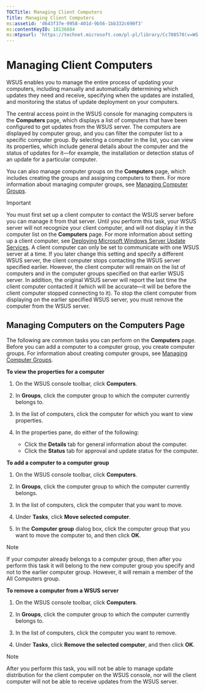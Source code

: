 ```yaml
---
TOCTitle: Managing Client Computers
Title: Managing Client Computers
ms:assetid: 'd643f37e-9958-401d-9b56-1bb332c690f3'
ms:contentKeyID: 18136884
ms:mtpsurl: 'https://technet.microsoft.com/pl-pl/library/Cc708570(v=WS.10)'
---
```


Managing Client Computers
=========================

WSUS enables you to manage the entire process of updating your computers, including manually and automatically determining which updates they need and receive, specifying when the updates are installed, and monitoring the status of update deployment on your computers.

The central access point in the WSUS console for managing computers is the **Computers** page, which displays a list of computers that have been configured to get updates from the WSUS server. The computers are displayed by computer group, and you can filter the computer list to a specific computer group. By selecting a computer in the list, you can view its properties, which include general details about the computer and the status of updates for it—for example, the installation or detection status of an update for a particular computer.

You can also manage computer groups on the **Computers** page, which includes creating the groups and assigning computers to them. For more information about managing computer groups, see [Managing Computer Groups](https://technet.microsoft.com/14fbb1ef-b9b8-4c9e-a42a-a7237948251a).

> [!Important]  
> You must first set up a client computer to contact the WSUS server before you can manage it from that server. Until you perform this task, your WSUS server will not recognize your client computer, and will not display it in the computer list on the **Computers** page. For more information about setting up a client computer, see [Deploying Microsoft Windows Server Update Services](http://go.microsoft.com/fwlink/?linkid=41777). A client computer can only be set to communicate with one WSUS server at a time. If you later change this setting and specify a different WSUS server, the client computer stops contacting the WSUS server specified earlier. However, the client computer will remain on the list of computers and in the computer groups specified on that earlier WSUS server. In addition, the original WSUS server will report the last time the client computer contacted it (which will be accurate—it will be before the client computer stopped connecting to it). To stop the client computer from displaying on the earlier specified WSUS server, you must remove the computer from the WSUS server. 

Managing Computers on the Computers Page
----------------------------------------

The following are common tasks you can perform on the **Computers** page. Before you can add a computer to a computer group, you create computer groups. For information about creating computer groups, see [Managing Computer Groups](https://technet.microsoft.com/14fbb1ef-b9b8-4c9e-a42a-a7237948251a).

**To view the properties for a computer**
1.  On the WSUS console toolbar, click **Computers**.

2.  In **Groups**, click the computer group to which the computer currently belongs to.

3.  In the list of computers, click the computer for which you want to view properties.

4.  In the properties pane, do either of the following:

    -   Click the **Details** tab for general information about the computer.
    -   Click the **Status** tab for approval and update status for the computer.

**To add a computer to a computer group**
1.  On the WSUS console toolbar, click **Computers**.

2.  In **Groups**, click the computer group to which the computer currently belongs.

3.  In the list of computers, click the computer that you want to move.

4.  Under **Tasks**, click **Move selected computer**.

5.  In the **Computer group** dialog box, click the computer group that you want to move the computer to, and then click **OK**.

> [!note]  
> If your computer already belongs to a computer group, then after you perform this task it will belong to the new computer group you specify and not to the earlier computer group. However, it will remain a member of the All Computers group. 

**To remove a computer from a WSUS server**
1.  On the WSUS console toolbar, click **Computers**.

2.  In **Groups**, click the computer group to which the computer currently belongs to.

3.  In the list of computers, click the computer you want to remove.

4.  Under **Tasks**, click **Remove the selected computer**, and then click **OK**.

> [!note]  
> After you perform this task, you will not be able to manage update distribution for the client computer on the WSUS console, nor will the client computer will not be able to receive updates from the WSUS server. 
